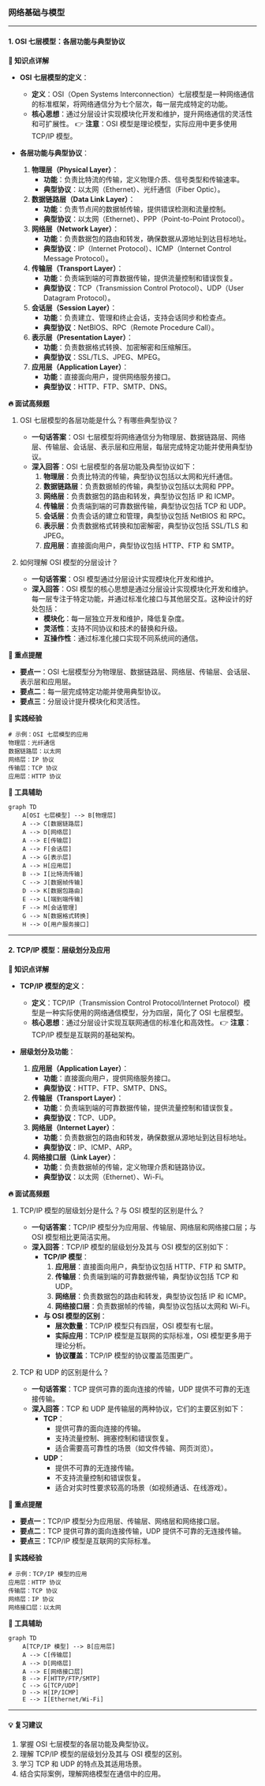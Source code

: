 ### 网络基础与模型
------
#### **1. OSI 七层模型：各层功能与典型协议**
**🔑 知识点详解**
- **OSI 七层模型的定义**：
  - **定义**：OSI（Open Systems Interconnection）七层模型是一种网络通信的标准框架，将网络通信分为七个层次，每一层完成特定的功能。
  - **核心思想**：通过分层设计实现模块化开发和维护，提升网络通信的灵活性和可扩展性。
    👉 **注意**：OSI 模型是理论模型，实际应用中更多使用 TCP/IP 模型。

- **各层功能与典型协议**：
  1. **物理层（Physical Layer）**：
     - **功能**：负责比特流的传输，定义物理介质、信号类型和传输速率。
     - **典型协议**：以太网（Ethernet）、光纤通信（Fiber Optic）。
  2. **数据链路层（Data Link Layer）**：
     - **功能**：负责节点间的数据帧传输，提供错误检测和流量控制。
     - **典型协议**：以太网（Ethernet）、PPP（Point-to-Point Protocol）。
  3. **网络层（Network Layer）**：
     - **功能**：负责数据包的路由和转发，确保数据从源地址到达目标地址。
     - **典型协议**：IP（Internet Protocol）、ICMP（Internet Control Message Protocol）。
  4. **传输层（Transport Layer）**：
     - **功能**：负责端到端的可靠数据传输，提供流量控制和错误恢复。
     - **典型协议**：TCP（Transmission Control Protocol）、UDP（User Datagram Protocol）。
  5. **会话层（Session Layer）**：
     - **功能**：负责建立、管理和终止会话，支持会话同步和检查点。
     - **典型协议**：NetBIOS、RPC（Remote Procedure Call）。
  6. **表示层（Presentation Layer）**：
     - **功能**：负责数据格式转换、加密解密和压缩解压。
     - **典型协议**：SSL/TLS、JPEG、MPEG。
  7. **应用层（Application Layer）**：
     - **功能**：直接面向用户，提供网络服务接口。
     - **典型协议**：HTTP、FTP、SMTP、DNS。

**🔥 面试高频题**
1. OSI 七层模型的各层功能是什么？有哪些典型协议？
   - **一句话答案**：OSI 七层模型将网络通信分为物理层、数据链路层、网络层、传输层、会话层、表示层和应用层，每层完成特定功能并使用典型协议。
   - **深入回答**：OSI 七层模型的各层功能及典型协议如下：
     1. **物理层**：负责比特流的传输，典型协议包括以太网和光纤通信。
     2. **数据链路层**：负责数据帧的传输，典型协议包括以太网和 PPP。
     3. **网络层**：负责数据包的路由和转发，典型协议包括 IP 和 ICMP。
     4. **传输层**：负责端到端的可靠数据传输，典型协议包括 TCP 和 UDP。
     5. **会话层**：负责会话的建立和管理，典型协议包括 NetBIOS 和 RPC。
     6. **表示层**：负责数据格式转换和加密解密，典型协议包括 SSL/TLS 和 JPEG。
     7. **应用层**：直接面向用户，典型协议包括 HTTP、FTP 和 SMTP。

2. 如何理解 OSI 模型的分层设计？
   - **一句话答案**：OSI 模型通过分层设计实现模块化开发和维护。
   - **深入回答**：OSI 模型的核心思想是通过分层设计实现模块化开发和维护。每一层专注于特定功能，并通过标准化接口与其他层交互。这种设计的好处包括：
     - **模块化**：每一层独立开发和维护，降低复杂度。
     - **灵活性**：支持不同协议和技术的替换和升级。
     - **互操作性**：通过标准化接口实现不同系统间的通信。

**🌟 重点提醒**
- **要点一**：OSI 七层模型分为物理层、数据链路层、网络层、传输层、会话层、表示层和应用层。
- **要点二**：每一层完成特定功能并使用典型协议。
- **要点三**：分层设计提升模块化和灵活性。

**📝 实践经验**
```plaintext
# 示例：OSI 七层模型的应用
物理层：光纤通信
数据链路层：以太网
网络层：IP 协议
传输层：TCP 协议
应用层：HTTP 协议
```

**🔧 工具辅助**
```mermaid
graph TD
    A[OSI 七层模型] --> B[物理层]
    A --> C[数据链路层]
    A --> D[网络层]
    A --> E[传输层]
    A --> F[会话层]
    A --> G[表示层]
    A --> H[应用层]
    B --> I[比特流传输]
    C --> J[数据帧传输]
    D --> K[数据包路由]
    E --> L[端到端传输]
    F --> M[会话管理]
    G --> N[数据格式转换]
    H --> O[用户服务接口]
```

------
#### **2. TCP/IP 模型：层级划分及应用**
**🔑 知识点详解**
- **TCP/IP 模型的定义**：
  - **定义**：TCP/IP（Transmission Control Protocol/Internet Protocol）模型是一种实际使用的网络通信模型，分为四层，简化了 OSI 七层模型。
  - **核心思想**：通过分层设计实现互联网通信的标准化和高效性。
    👉 **注意**：TCP/IP 模型是互联网的基础架构。

- **层级划分及功能**：
  1. **应用层（Application Layer）**：
     - **功能**：直接面向用户，提供网络服务接口。
     - **典型协议**：HTTP、FTP、SMTP、DNS。
  2. **传输层（Transport Layer）**：
     - **功能**：负责端到端的可靠数据传输，提供流量控制和错误恢复。
     - **典型协议**：TCP、UDP。
  3. **网络层（Internet Layer）**：
     - **功能**：负责数据包的路由和转发，确保数据从源地址到达目标地址。
     - **典型协议**：IP、ICMP、ARP。
  4. **网络接口层（Link Layer）**：
     - **功能**：负责数据帧的传输，定义物理介质和链路协议。
     - **典型协议**：以太网（Ethernet）、Wi-Fi。

**🔥 面试高频题**
1. TCP/IP 模型的层级划分是什么？与 OSI 模型的区别是什么？
   - **一句话答案**：TCP/IP 模型分为应用层、传输层、网络层和网络接口层；与 OSI 模型相比更简洁实用。
   - **深入回答**：TCP/IP 模型的层级划分及其与 OSI 模型的区别如下：
     - **TCP/IP 模型**：
       1. **应用层**：直接面向用户，典型协议包括 HTTP、FTP 和 SMTP。
       2. **传输层**：负责端到端的可靠数据传输，典型协议包括 TCP 和 UDP。
       3. **网络层**：负责数据包的路由和转发，典型协议包括 IP 和 ICMP。
       4. **网络接口层**：负责数据帧的传输，典型协议包括以太网和 Wi-Fi。
     - **与 OSI 模型的区别**：
       - **层次数量**：TCP/IP 模型只有四层，OSI 模型有七层。
       - **实际应用**：TCP/IP 模型是互联网的实际标准，OSI 模型更多用于理论分析。
       - **协议覆盖**：TCP/IP 模型的协议覆盖范围更广。

2. TCP 和 UDP 的区别是什么？
   - **一句话答案**：TCP 提供可靠的面向连接的传输，UDP 提供不可靠的无连接传输。
   - **深入回答**：TCP 和 UDP 是传输层的两种协议，它们的主要区别如下：
     - **TCP**：
       - 提供可靠的面向连接的传输。
       - 支持流量控制、拥塞控制和错误恢复。
       - 适合需要高可靠性的场景（如文件传输、网页浏览）。
     - **UDP**：
       - 提供不可靠的无连接传输。
       - 不支持流量控制和错误恢复。
       - 适合对实时性要求较高的场景（如视频通话、在线游戏）。

**🌟 重点提醒**
- **要点一**：TCP/IP 模型分为应用层、传输层、网络层和网络接口层。
- **要点二**：TCP 提供可靠的面向连接传输，UDP 提供不可靠的无连接传输。
- **要点三**：TCP/IP 模型是互联网的实际标准。

**📝 实践经验**
```plaintext
# 示例：TCP/IP 模型的应用
应用层：HTTP 协议
传输层：TCP 协议
网络层：IP 协议
网络接口层：以太网
```

**🔧 工具辅助**
```mermaid
graph TD
    A[TCP/IP 模型] --> B[应用层]
    A --> C[传输层]
    A --> D[网络层]
    A --> E[网络接口层]
    B --> F[HTTP/FTP/SMTP]
    C --> G[TCP/UDP]
    D --> H[IP/ICMP]
    E --> I[Ethernet/Wi-Fi]
```

------
#### **💡 复习建议**
1. 掌握 OSI 七层模型的各层功能及典型协议。
2. 理解 TCP/IP 模型的层级划分及其与 OSI 模型的区别。
3. 学习 TCP 和 UDP 的特点及其适用场景。
4. 结合实际案例，理解网络模型在通信中的应用。
